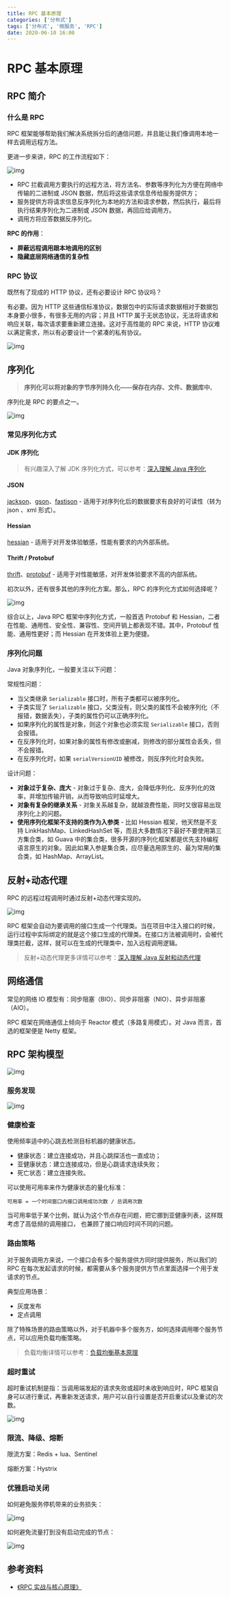 ```yaml
---
title: RPC 基本原理
categories: ['分布式']
tags: ['分布式', '微服务', 'RPC']
date: 2020-06-10 16:00
---
```


# RPC 基本原理

## RPC 简介

### 什么是 RPC

RPC 框架能够帮助我们解决系统拆分后的通信问题，并且能让我们像调用本地一样去调用远程方法。

更进一步来讲，RPC 的工作流程如下：

![img](http://dunwu.test.upcdn.net/snap/20200610153311.png)

- RPC 拦截调用方要执行的远程方法，将方法名、参数等序列化为方便在网络中传输的二进制或 JSON 数据，然后将这些请求信息传给服务提供方；
- 服务提供方将请求信息反序列化为本地的方法和请求参数，然后执行，最后将执行结果序列化为二进制或 JSON 数据，再回应给调用方。
- 调用方将应答数据反序列化。

**RPC 的作用**：

- **屏蔽远程调用跟本地调用的区别**
- **隐藏底层网络通信的复杂性**

### RPC 协议

既然有了现成的 HTTP 协议，还有必要设计 RPC 协议吗？

有必要。因为 HTTP 这些通信标准协议，数据包中的实际请求数据相对于数据包本身要小很多，有很多无用的内容；并且 HTTP 属于无状态协议，无法将请求和响应关联，每次请求要重新建立连接。这对于高性能的 RPC 来说，HTTP 协议难以满足需求，所以有必要设计一个紧凑的私有协议。

![img](http://dunwu.test.upcdn.net/snap/20200610163132.png)

## 序列化

> **序列化可以将对象的字节序列持久化——保存在内存、文件、数据库中**。

序列化是 RPC 的要点之一。

![img](http://dunwu.test.upcdn.net/snap/1553224129484.png)

### 常见序列化方式

#### JDK 序列化

> 有兴趣深入了解 JDK 序列化方式，可以参考：[深入理解 Java 序列化](https://github.com/dunwu/javacore/blob/master/docs/io/java-serialization.md)

#### JSON

[jackson](https://github.com/FasterXML/jackson)、[gson](https://github.com/google/gson)、[fastjson](https://github.com/alibaba/fastjson) - 适用于对序列化后的数据要求有良好的可读性（转为 json 、xml 形式）。

#### Hessian

[hessian](http://hessian.caucho.com/doc/hessian-overview.xtp) - 适用于对开发体验敏感，性能有要求的内外部系统。

#### Thrift / Protobuf

[thrift](https://github.com/apache/thrift)、[protobuf](https://github.com/protocolbuffers/protobuf) - 适用于对性能敏感，对开发体验要求不高的内部系统。

初次以外，还有很多其他的序列化方案。那么，RPC 的序列化方式如何选择呢？

![img](http://dunwu.test.upcdn.net/snap/20200610193721.png)

综合以上，Java RPC 框架中序列化方式，一般首选 Protobuf 和 Hessian，二者在性能、通用性、安全性、兼容性、空间开销上都表现不错。其中，Protobuf 性能、通用性更好；而 Hessian 在开发体验上更为便捷。

### 序列化问题

Java 对象序列化，一般要关注以下问题：

常规性问题：

- 当父类继承 `Serializable` 接口时，所有子类都可以被序列化。
- 子类实现了 `Serializable` 接口，父类没有，则父类的属性不会被序列化（不报错，数据丢失），子类的属性仍可以正确序列化。
- 如果序列化的属性是对象，则这个对象也必须实现 `Serializable` 接口，否则会报错。
- 在反序列化时，如果对象的属性有修改或删减，则修改的部分属性会丢失，但不会报错。
- 在反序列化时，如果 `serialVersionUID` 被修改，则反序列化时会失败。

设计问题：

- **对象过于复杂、庞大** - 对象过于复杂、庞大，会降低序列化、反序列化的效率，并增加传输开销，从而导致响应时延增大。
- **对象有复杂的继承关系** - 对象关系越复杂，就越浪费性能，同时又很容易出现序列化上的问题。
- **使用序列化框架不支持的类作为入参类** - 比如 Hessian 框架，他天然是不支持 LinkHashMap、LinkedHashSet 等，而且大多数情况下最好不要使用第三方集合类，如 Guava 中的集合类，很多开源的序列化框架都是优先支持编程语言原生的对象。因此如果入参是集合类，应尽量选用原生的、最为常用的集合类，如 HashMap、ArrayList。

## 反射+动态代理

RPC 的远程过程调用时通过反射+动态代理实现的。

![img](http://dunwu.test.upcdn.net/snap/20200610161617.png)

RPC 框架会自动为要调用的接口生成一个代理类。当在项目中注入接口的时候，运行过程中实际绑定的就是这个接口生成的代理类。在接口方法被调用时，会被代理类拦截，这样，就可以在生成的代理类中，加入远程调用逻辑。

> 反射+动态代理更多详情可以参考：[深入理解 Java 反射和动态代理](https://github.com/dunwu/javacore/blob/master/docs/basics/java-reflection.md)

## 网络通信

常见的网络 IO 模型有：同步阻塞（BIO）、同步非阻塞（NIO）、异步非阻塞（AIO）。

RPC 框架在网络通信上倾向于 Reactor 模式（多路复用模式）。对 Java 而言，首选的框架便是 Netty 框架。

## RPC 架构模型

![img](http://dunwu.test.upcdn.net/snap/20200610164920.png)

### 服务发现

![img](http://dunwu.test.upcdn.net/snap/20200610180056.png)

### 健康检查

使用频率适中的心跳去检测目标机器的健康状态。

- 健康状态：建立连接成功，并且心跳探活也一直成功；
- 亚健康状态：建立连接成功，但是心跳请求连续失败；
- 死亡状态：建立连接失败。

可以使用可用率来作为健康状态的量化标准：

```
可用率 = 一个时间窗口内接口调用成功次数 / 总调用次数
```

当可用率低于某个比例，就认为这个节点存在问题，把它挪到亚健康列表，这样既考虑了高低频的调用接口，
也兼顾了接口响应时间不同的问题。

### 路由策略

对于服务调用方来说，一个接口会有多个服务提供方同时提供服务，所以我们的 RPC 在每次发起请求的时候，都需要从多个服务提供方节点里面选择一个用于发请求的节点。

典型应用场景：

- 灰度发布
- 定点调用

除了特殊场景的路由策略以外，对于机器中多个服务方，如何选择调用哪个服务节点，可以应用负载均衡策略。

> 负载均衡详情可以参考：[负载均衡基本原理](https://github.com/dunwu/blog/blob/master/source/_posts/distributed/load-balance-theory.md)

### 超时重试

超时重试机制是指：当调用端发起的请求失败或超时未收到响应时，RPC 框架自身可以进行重试，再重新发送请求，用户可以自行设置是否开启重试以及重试的次数。

![img](http://dunwu.test.upcdn.net/snap/20200610193748.png)

### 限流、降级、熔断

限流方案：Redis + lua、Sentinel

熔断方案：Hystrix

### 优雅启动关闭

如何避免服务停机带来的业务损失：

![img](http://dunwu.test.upcdn.net/snap/20200610193806.png)

如何避免流量打到没有启动完成的节点：

![img](http://dunwu.test.upcdn.net/snap/20200610193829.png)

## 参考资料

- [《RPC 实战与核心原理》](https://time.geekbang.org/column/intro/280)
